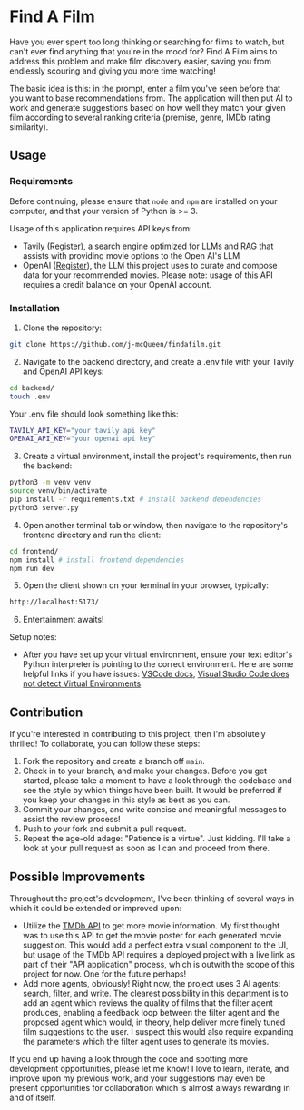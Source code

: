 # Find A Film

Have you ever spent too long thinking or searching for films to watch, but can't ever find anything that you're in the mood for? Find A Film aims to address this problem and make film discovery easier, saving you from endlessly scouring and giving you more time watching!

The basic idea is this: in the prompt, enter a film you've seen before that you want to base recommendations from. The application will then put AI to work and generate suggestions based on how well they match your given film according to several ranking criteria (premise, genre, IMDb rating similarity).

## Usage

### Requirements

Before continuing, please ensure that `node` and `npm` are installed on your computer, and that your version of Python is >= 3.

Usage of this application requires API keys from:

- Tavily ([Register](https://app.tavily.com/sign-in)), a search engine optimized for LLMs and RAG that assists with providing movie options to the Open AI's LLM
- OpenAI ([Register](https://auth.openai.com/authorize?issuer=auth0.openai.com&client_id=DRivsnm2Mu42T3KOpqdtwB3NYviHYzwD&audience=https%3A%2F%2Fapi.openai.com%2Fv1&redirect_uri=https%3A%2F%2Fplatform.openai.com%2Fauth%2Fcallback&device_id=10763beb-6cc7-4ae8-b4df-7103f530dd2f&scope=openid+profile+email+offline_access&response_type=code&response_mode=query&state=QkVITGEwb35HfnBZSy5xa1Z2QUczcmZ%2BOFdiOFlGVXpzZUdsR1F2d053Sw%3D%3D&nonce=T3FEM2ZMcmlQU0RJfjdaMUZjSEFENmdybHV4c3ZHan5ObFVMRi1kM1JMVg%3D%3D&code_challenge=29X7ZpZx2OqxSevDf5aNF7fq1_yGF2h_2Yk6qUFNzY8&code_challenge_method=S256&auth0Client=eyJuYW1lIjoiYXV0aDAtc3BhLWpzIiwidmVyc2lvbiI6IjEuMjEuMCJ9&flow=control&screen_hint=signup)), the LLM this project uses to curate and compose data for your recommended movies. Please note: usage of this API requires a credit balance on your OpenAI account.

### Installation

1. Clone the repository:

```bash
git clone https://github.com/j-mcQueen/findafilm.git
```

2. Navigate to the backend directory, and create a .env file with your Tavily and OpenAI API keys:

```bash
cd backend/
touch .env
```

Your .env file should look something like this:

```sh
TAVILY_API_KEY="your tavily api key"
OPENAI_API_KEY="your openai api key"
```

3. Create a virtual environment, install the project's requirements, then run the backend:

```bash
python3 -m venv venv
source venv/bin/activate
pip install -r requirements.txt # install backend dependencies
python3 server.py
```

4. Open another terminal tab or window, then navigate to the repository's frontend directory and run the client:

```bash
cd frontend/
npm install # install frontend dependencies
npm run dev
```

5. Open the client shown on your terminal in your browser, typically:

```bash
http://localhost:5173/
```

6. Entertainment awaits!

Setup notes:

- After you have set up your virtual environment, ensure your text editor's Python interpreter is pointing to the correct environment. Here are some helpful links if you have issues: [VSCode docs](https://code.visualstudio.com/docs/python/environments), [Visual Studio Code does not detect Virtual Environments](https://stackoverflow.com/questions/66869413/visual-studio-code-does-not-detect-virtual-environments)

## Contribution

If you're interested in contributing to this project, then I'm absolutely thrilled! To collaborate, you can follow these steps:

1. Fork the repository and create a branch off `main`.
2. Check in to your branch, and make your changes. Before you get started, please take a moment to have a look through the codebase and see the style by which things have been built. It would be preferred if you keep your changes in this style as best as you can.
3. Commit your changes, and write concise and meaningful messages to assist the review process!
4. Push to your fork and submit a pull request.
5. Repeat the age-old adage: "Patience is a virtue". Just kidding. I'll take a look at your pull request as soon as I can and proceed from there.

## Possible Improvements

Throughout the project's development, I've been thinking of several ways in which it could be extended or improved upon:

- Utilize the [TMDb API](https://developer.themoviedb.org/docs/getting-started) to get more movie information. My first thought was to use this API to get the movie poster for each generated movie suggestion. This would add a perfect extra visual component to the UI, but usage of the TMDb API requires a deployed project with a live link as part of their "API application" process, which is outwith the scope of this project for now. One for the future perhaps!
- Add more agents, obviously! Right now, the project uses 3 AI agents: search, filter, and write. The clearest possibility in this department is to add an agent which reviews the quality of films that the filter agent produces, enabling a feedback loop between the filter agent and the proposed agent which would, in theory, help deliver more finely tuned film suggestions to the user. I suspect this would also require expanding the parameters which the filter agent uses to generate its movies.

If you end up having a look through the code and spotting more development opportunities, please let me know! I love to learn, iterate, and improve upon my previous work, and your suggestions may even be present opportunities for collaboration which is almost always rewarding in and of itself.
